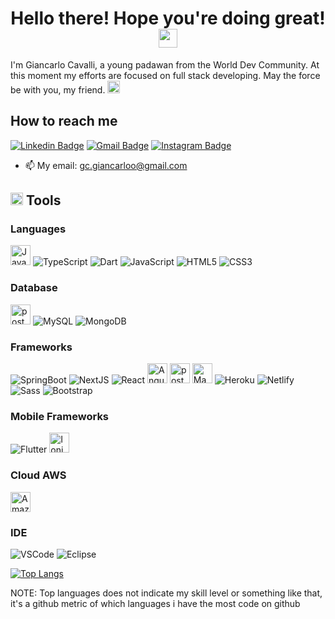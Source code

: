 <h1 style="text-align:center;">Hello there! Hope you're doing great! <img src="https://emojis.slackmojis.com/emojis/images/1547582922/5197/party_blob.gif?1547582922" width="30"/></h1>

<p>I'm Giancarlo Cavalli, a young padawan from the World Dev Community. At this moment my efforts are focused on full stack developing. May the force be with you, my friend. <img src="https://emojis.slackmojis.com/emojis/images/1575409644/7248/baby-yoda-soup.gif?1575409644" width="20"/></p>

<h2>How to reach me</h2>

[![Linkedin Badge](https://img.shields.io/badge/-LinkedIn-blue?style=for-the-badge&logo=Linkedin&logoColor=white&link=https://www.linkedin.com/in/ntfm/)](https://www.linkedin.com/in/giancarlo-cavalli-933385175/)
[![Gmail Badge](https://img.shields.io/badge/-Gmail-c14438?style=for-the-badge&logo=Gmail&logoColor=white&link=mailto:gc.giancarloo@gmail.com)](mailto:gc.giancarloo@gmail.com)
[![Instagram Badge](https://img.shields.io/badge/Instagram-E4405F?style=for-the-badge&logo=instagram&logoColor=white)](https://www.instagram.com/giancarloc_/)

- 📫 My email: gc.giancarloo@gmail.com

<h2><img src="https://emojis.slackmojis.com/emojis/images/1600706728/10521/meow_code.gif?1600706728" width="20"/> Tools</h2>

<h3>Languages</h3>
<p>
  <img title="Java" height="32" src="https://img.icons8.com/dusk/64/000000/java-coffee-cup-logo.png" alt="Java"/>
  <img title="TypeScript" src="https://img.icons8.com/color/34/000000/typescript.png" alt="TypeScript"/>
  <img title="Dart" src="https://img.icons8.com/color/34/000000/dart.png" alt="Dart"/>
  <img title="JavaScript" src="https://img.icons8.com/color/34/000000/javascript.png" alt="JavaScript"/>  
  <img title="HTML5" src="https://img.icons8.com/color/34/000000/html-5--v1.png" alt="HTML5"/>  
  <img title="CSS3" src="https://img.icons8.com/color/34/000000/css3.png" alt="CSS3"/>
</p>

<h3>Database</h3>
<p>
  <img title="PostgreSQL" height="32" src="https://cdn.iconscout.com/icon/free/png-256/postgresql-8-1175119.png" alt="postgresql"/>
  <img title="MySQL" src="https://img.icons8.com/color/34/000000/mysql-logo.png" alt="MySQL"/>
  <img title="MongoDB" src="https://img.icons8.com/color/34/000000/mongodb.png" alt="MongoDB"/>
</p>

<h3>Frameworks</h3>
<p>
  <img title="Spring" src="https://img.icons8.com/color/34/000000/spring-logo.png" alt="SpringBoot"/>
  <img title="NextJS" src="https://cdn.icon-icons.com/icons2/2389/PNG/32/next_js_logo_icon_145038.png" alt="NextJS"/>
  <img title="React" src="https://img.icons8.com/plasticine/34/000000/react.png"alt="React"/>
  <img title="AngularJs" height="32" src="https://img.icons8.com/color/48/000000/angularjs.png" alt="AngularJs"/>
  <img title="Postman" height="32" src="https://sdtimes.com/wp-content/uploads/2018/08/logo-glyph.png" alt="postman"/>
  <img title="Maven" height="32" src="https://cdn.icon-icons.com/icons2/2107/PNG/32/file_type_maven_icon_130397.png" alt="Maven"/>
  <img title="Heroku" src="https://img.icons8.com/color/34/000000/heroku.png" alt="Heroku"/>
  <img title="Netlify" src="https://cdn.icon-icons.com/icons2/2107/PNG/32/file_type_netlify_icon_130354.png" alt="Netlify"/>
  <img title="Sass" src="https://img.icons8.com/color/34/000000/sass.png" alt="Sass"/>
  <img title="Bootstrap" src="https://img.icons8.com/color/34/000000/bootstrap.png" alt="Bootstrap"/>
</p>

<h3>Mobile Frameworks</h3>
<p>
  <img title="Flutter" src="https://img.icons8.com/color/34/000000/flutter.png" alt="Flutter"/>
  <img title="Ionic" height="32" src="https://cdn.icon-icons.com/icons2/2107/PNG/32/file_type_ionic_icon_130522.png" alt="Ionic"/>
</p>

<h3>Cloud AWS</h3>
<p>
<img title="AmazonS3" height="32" src="https://iconape.com/wp-content/files/dt/352387/png/aws-s3-simple-storage-service-logo.png" alt="AmazonS3"/>
</p>

<h3>IDE</h3>
<p>
  <img title="VSCode" src="https://img.icons8.com/fluent/34/000000/visual-studio-code-2019.png" alt="VSCode"/>
  <img title="Eclipse" src="https://img.icons8.com/officexs/34/000000/java-eclipse.png" alt="Eclipse"/>
</p>

[![Top Langs](https://github-readme-stats.vercel.app/api/top-langs/?username=giancarloCavalli&hide=php&theme=radical&layout=compact)](https://github.com/anuraghazra/github-readme-stats)

NOTE: Top languages does not indicate my skill level or something like that, it's a github metric of which languages i have the most code on github
